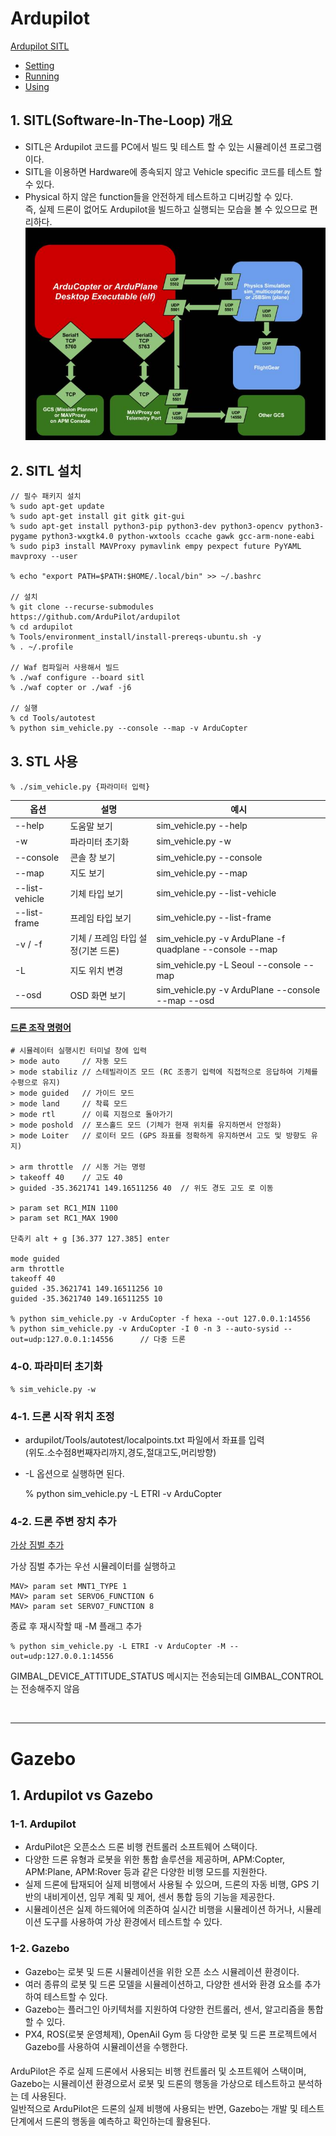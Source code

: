 # Ardupilot
[Ardupilot SITL](https://ardupilot.org/dev/docs/sitl-simulator-software-in-the-loop.html)
- [Setting](https://ardupilot.org/dev/docs/building-setup-linux.html#building-setup-linux)
- [Running](https://ardupilot.org/dev/docs/sim-on-hardware.html)
- [Using](https://ardupilot.org/dev/docs/using-sitl-for-ardupilot-testing.html)

## 1. SITL(Software-In-The-Loop) 개요
- SITL은 Ardupilot 코드를 PC에서 빌드 및 테스트 할 수 있는 시뮬레이션 프로그램이다.  
- SITL을 이용하면 Hardware에 종속되지 않고 Vehicle specific 코드를 테스트 할 수 있다.
- Physical 하지 않은 function들을 안전하게 테스트하고 디버깅할 수 있다.   
  즉, 실제 드론이 없어도 Ardupilot을 빌드하고 실행되는 모습을 볼 수 있으므로 편리하다.
  ![img.png](../gcs-system/data/img.png)


## 2. SITL 설치

    // 필수 패키지 설치
    % sudo apt-get update
    % sudo apt-get install git gitk git-gui
    % sudo apt-get install python3-pip python3-dev python3-opencv python3-pygame python3-wxgtk4.0 python-wxtools ccache gawk gcc-arm-none-eabi
    % sudo pip3 install MAVProxy pymavlink empy pexpect future PyYAML mavproxy --user

    % echo "export PATH=$PATH:$HOME/.local/bin" >> ~/.bashrc

    // 설치
    % git clone --recurse-submodules https://github.com/ArduPilot/ardupilot
    % cd ardupilot
    % Tools/environment_install/install-prereqs-ubuntu.sh -y
    % . ~/.profile

    // Waf 컴파일러 사용해서 빌드 
    % ./waf configure --board sitl
    % ./waf copter or ./waf -j6

    // 실행
    % cd Tools/autotest
    % python sim_vehicle.py --console --map -v ArduCopter

## 3. STL 사용

    % ./sim_vehicle.py {파라미터 입력}
| 옵션             | 설명                    | 예시                                                       |
|----------------|-----------------------|----------------------------------------------------------|
| --help         | 도움말 보기                | sim_vehicle.py --help                                    |
| -w             | 파라미터 초기화              | sim_vehicle.py -w                                        |
| --console      | 콘솔 창 보기               | sim_vehicle.py --console                                 |
| --map          | 지도 보기                 | sim_vehicle.py --map                                     |
| --list-vehicle | 기체 타입 보기              | sim_vehicle.py --list-vehicle                            |
| --list-frame   | 프레임 타입 보기             | sim_vehicle.py --list-frame                              |
| -v / -f        | 기체 / 프레임 타입 설정(기본 드론) | sim_vehicle.py -v ArduPlane -f quadplane --console --map |
| -L             | 지도 위치 변경              | sim_vehicle.py -L Seoul --console --map                  |
| --osd          | OSD 화면 보기             | sim_vehicle.py -v ArduPlane --console --map --osd        |

#### [드론 조작 명령어](https://ardupilot.org/dev/docs/copter-sitl-mavproxy-tutorial.html)

    # 시뮬레이터 실행시킨 터미널 창에 입력
    > mode auto     // 자동 모드
    > mode stabiliz // 스테빌라이즈 모드 (RC 조종기 입력에 직접적으로 응답하여 기체를 수평으로 유지)
    > mode guided   // 가이드 모드
    > mode land     // 착륙 모드
    > mode rtl      // 이륙 지점으로 돌아가기
    > mode poshold  // 포스홀드 모드 (기체가 현재 위치를 유지하면서 안정화)
    > mode Loiter   // 로이터 모드 (GPS 좌표를 정확하게 유지하면서 고도 및 방향도 유지)

    > arm throttle  // 시동 거는 명령
    > takeoff 40    // 고도 40
    > guided -35.3621741 149.16511256 40  // 위도 경도 고도 로 이동

    > param set RC1_MIN 1100
    > param set RC1_MAX 1900

    단축키 alt + g [36.377 127.385] enter

    mode guided
    arm throttle
    takeoff 40
    guided -35.3621741 149.16511256 10
    guided -35.3621740 149.16511255 10

    % python sim_vehicle.py -v ArduCopter -f hexa --out 127.0.0.1:14556       
    % python sim_vehicle.py -v ArduCopter -I 0 -n 3 --auto-sysid --out=udp:127.0.0.1:14556      // 다중 드론 

### 4-0. 파라미터 초기화

    % sim_vehicle.py -w

### 4-1. 드론 시작 위치 조정 
- ardupilot/Tools/autotest/localpoints.txt 파일에서 좌표를 입력  
  (위도.소수점8번째자리까지,경도,절대고도,머리방향) 
- -L 옵션으로 실행하면 된다.


    % python sim_vehicle.py -L ETRI -v ArduCopter

### 4-2. 드론 주변 장치 추가
[가상 짐벌 추가](https://ardupilot.org/dev/docs/adding_simulated_devices.html#adding-simulated-devices)

가상 짐벌 추가는 우선 시뮬레이터를 실행하고 

    MAV> param set MNT1_TYPE 1
    MAV> param set SERVO6_FUNCTION 6
    MAV> param set SERVO7_FUNCTION 8

종료 후 재시작할 때 -M 플래그 추가 

    % python sim_vehicle.py -L ETRI -v ArduCopter -M --out=udp:127.0.0.1:14556

GIMBAL_DEVICE_ATTITUDE_STATUS 메시지는 전송되는데 GIMBAL_CONTROL 는 전송해주지 않음

<br>
<hr>

# Gazebo

## 1. Ardupilot vs Gazebo

### 1-1. Ardupilot
- ArduPilot은 오픈소스 드론 비행 컨트롤러 소프트웨어 스택이다.
- 다양한 드론 유형과 로봇을 위한 통합 솔루션을 제공하며, APM:Copter, APM:Plane, APM:Rover 등과 같은 다양한 비행 모드를 지원한다.
- 실제 드론에 탑재되어 실제 비행에서 사용될 수 있으며, 드론의 자동 비행, GPS 기반의 내비게이션, 임무 계획 및 제어, 센서 통합 등의 기능을 제공한다.
- 시뮬레이션은 실제 하드웨어에 의존하여 실시간 비행을 시뮬레이션 하거나, 시뮬레이션 도구를 사용하여 가상 환경에서 테스트할 수 있다.

### 1-2. Gazebo
- Gazebo는 로봇 및 드론 시뮬레이션을 위한 오픈 소스 시뮬레이션 환경이다.
- 여러 종류의 로봇 및 드론 모델을 시뮬레이션하고, 다양한 센서와 환경 요소를 추가하여 테스트할 수 있다.
- Gazebo는 플러그인 아키텍처를 지원하여 다양한 컨트롤러, 센서, 알고리즘을 통합할 수 있다.
- PX4, ROS(로봇 운영체제), OpenAiI Gym 등 다양한 로봇 및 드론 프로젝트에서 Gazebo를 사용하여 시뮬레이션을 수행한다.

####
ArduPilot은 주로 실제 드론에서 사용되는 비행 컨트롤러 및 소프트웨어 스택이며,  
Gazebo는 시뮬레이션 환경으로서 로봇 및 드론의 행동을 가상으로 테스트하고 분석하는 데 사용된다.  
일반적으로 ArduPilot은 드론의 실제 비행에 사용되는 반면, Gazebo는 개발 및 테스트 단계에서 드론의 행동을 예측하고 확인하는데 활용된다.